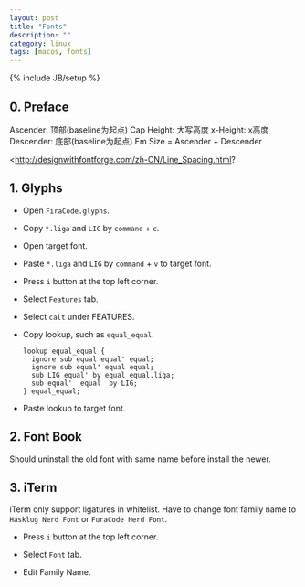 ```yaml
---
layout: post
title: "Fonts"
description: ""
category: linux
tags: [macos, fonts]
---
```

{% include JB/setup %}

## 0. Preface

Ascender: 顶部(baseline为起点)
Cap Height: 大写高度
x-Height: x高度
Descender: 底部(baseline为起点)
Em Size = Ascender + Descender

<http://designwithfontforge.com/zh-CN/Line_Spacing.html?

## 1. Glyphs

* Open `FiraCode.glyphs`.

* Copy `*.liga` and `LIG` by `command` + `c`.

* Open target font.

* Paste `*.liga` and `LIG` by `command` + `v` to target font.

* Press `i` button at the top left corner.

* Select `Features` tab.

* Select `calt` under FEATURES.

* Copy lookup, such as `equal_equal`.

    ```
    lookup equal_equal {
      ignore sub equal equal' equal;
      ignore sub equal' equal equal;
      sub LIG equal' by equal_equal.liga;
      sub equal'  equal  by LIG;
    } equal_equal;
    ```

* Paste lookup to target font.

## 2. Font Book

Should uninstall the old font with same name before install the newer.

## 3. iTerm

iTerm only support ligatures in whitelist. Have to change font family name to `Hasklug Nerd Font` or `FuraCode Nerd Font`.

* Press `i` button at the top left corner.

* Select `Font` tab.

* Edit Family Name.